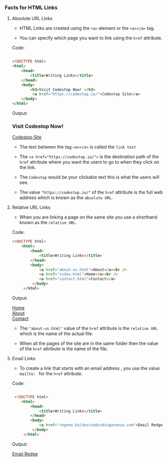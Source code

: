 ### Facts for HTML Links

1. Absolute URL Links

    - HTML Links are created using the `<a>` element or the `<a></a>` tag.

    - You can specify which page you want to link using the `href` attribute.

    Code:
    ```html

    <!DOCTYPE html>
    <html>
        <head>
            <title>Writing Links</title>
        </head>
        <body>
            <h3>Visit Codestop Now! </h3>
             <a href="https://codestop.io/">Codestop Site</a>
        </body>
    </html>
   
    ```
    Output:

     <!DOCTYPE html>
    <html>
        <head><title></title></head>
        <body>
            <h3>Visit Codestop Now! </h3>
             <a href="https://codestop.io/">Codestop Site</a>
        </body>
    </html>
   
    - The text between the tag `<a></a>` is called the `link text`

    - The `<a href="https://codestop.io/">` is the destination path of the `href` attribute where you want the users to go to when they click on the link. 
    
    - The `Codestop` would be your clickable text this is what the users will see.

    - The value `"https://codestop.io/"` of the `href` attribute is the full web address which is known as the `absolute URL`. 

2. Relative URL Links

    - When you are linking a page on the same site you use a shorthand known as the `relative URL`.

    Code:
    ```html
    <!DOCTYPE html>
        <html>
            <head>
                <title>Writing Links</title>
            </head>
            <body>
                <a href="about-us.html">About</a><br />
                <a href="index.html">Home</a><br />
                <a href="contact.html">Contact</a>
             </body>
         </html>

    ```
    Output:

    <a href="index.html">Home</a><br />
    <a href="about-us.html">About</a><br />
    <a href="contact.html">Contact</a>
   
    - The `"about-us.html"` value of the `href` attribute is the `relative URL` which is the name of the actual file.

    - When all the pages of the site are in the same folder then the value of the `href` attribute is the name of the file.

3. Email Links

    - To create a link that starts with an email address , you use the value `mailto: ` for the `href` attribute.

    Code:
    ```html

     <!DOCTYPE html>
        <html>
            <head>
                <title>Writing Links</title>
            </head>
            <body>
                <a href="regene.baldovino@codingavenue.com">Email Redge</a>
             </body>
         </html>

    ```
    Output:

    
    <a href="mailto: regene.baldovino@codingavenue.com">Email Redge</a>
    



